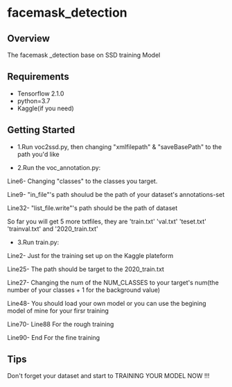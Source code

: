 # facemask_detection

## Overview
The facemask _detection base on SSD training Model

## Requirements

- Tensorflow 2.1.0
- python=3.7
- Kaggle(if you need)


## Getting Started
- 1.Run voc2ssd.py, then changing "xmlfilepath" & "saveBasePath" to the path you'd like

- 2.Run the voc_annotation.py:


Line6- Changing "classes" to the classes you target. 


Line9- "in_file"'s path shoulud be the path of your dataset's annotations-set


Line32- "list_file.write"'s path should be the path of dataset


So far you will get 5 more txtfiles, they are 
'train.txt' 
'val.txt' 
'teset.txt' 
'trainval.txt' 
and '2020_train.txt'

- 3.Run train.py:


Line2- Just for the training set up on the Kaggle plateform


Line25- The path should be target to the 2020_train.txt


Line27- Changing the num of the NUM_CLASSES to your target's num(the number of your classes + 1 for the background value)


Line48- You should load your own model or you can use the begining model of mine for your firsr training


Line70- Line88 For the rough training


Line90- End For the fine training


## Tips
Don't forget your dataset and start to TRAINING YOUR MODEL NOW  !!!
